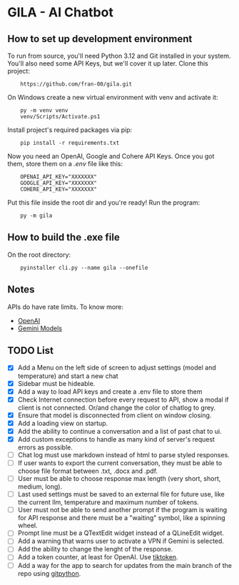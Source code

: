 # GILA - AI Chatbot

## How to set up development environment

To run from source, you'll need Python 3.12 and Git installed in your system. You'll also need some API Keys, but we'll cover it up later. Clone this project:

        https://github.com/fran-00/gila.git

On Windows create a new virtual environment with venv and activate it:

        py -m venv venv
        venv/Scripts/Activate.ps1

Install project's required packages via pip:

        pip install -r requirements.txt

Now you need an OpenAI, Google and Cohere API Keys. Once you got them, store them on a *.env* file like this:

        OPENAI_API_KEY="XXXXXXX"
        GOOGLE_API_KEY="XXXXXXX"
        COHERE_API_KEY="XXXXXXX"

Put this file inside the root dir and you're ready! Run the program:

        py -m gila

## How to build the .exe file

On the root directory:

        pyinstaller cli.py --name gila --onefile

## Notes

APIs do have rate limits. To know more:

- [OpenAI](https://platform.openai.com/docs/guides/rate-limits/rate-limits)
- [Gemini Models](https://ai.google.dev/models/gemini)

## TODO List

- [x] Add a Menu on the left side of screen to adjust settings (model and temperature) and start a new chat
- [x] Sidebar must be hideable.
- [x] Add a way to load API keys and create a .env file to store them
- [x] Check Internet connection before every request to API, show a modal if client is not connected. Or/and change the color of chatlog to grey.
- [x] Ensure that model is disconnected from client on window closing.
- [x] Add a loading view on startup.
- [x] Add the ability to continue a conversation and a list of past chat to ui.
- [x] Add custom exceptions to handle as many kind of server's request errors as possible.
- [ ] Chat log must use markdown instead of html to parse styled responses.
- [ ] If user wants to export the current conversation, they must be able to choose file format between .txt, .docx and .pdf.
- [ ] User must be able to choose response max length (very short, short, medium, long).
- [ ] Last used settings must be saved to an external file for future use, like the current llm, temperature and maximum number of tokens.
- [ ] User must not be able to send another prompt if the program is waiting for API response and there must be a "waiting" symbol, like a spinning wheel.
- [ ] Prompt line must be a QTextEdit widget instead of a QLineEdit widget.
- [ ] Add a warning that warns user to activate a VPN if Gemini is selected.
- [ ] Add the ability to change the lenght of the response.
- [ ] Add a token counter, at least for OpenAI. Use [tiktoken](https://github.com/openai/tiktoken).
- [ ] Add a way for the app to search for updates from the main branch of the repo using [gitpython](https://gitpython.readthedocs.io/en/stable/).
